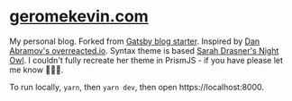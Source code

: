# [geromekevin.com](https://geromekevin.com/)

My personal blog. Forked from [Gatsby blog starter](https://github.com/gatsbyjs/gatsby-starter-blog). Inspired by [Dan Abramov's overreacted.io](https://overreacted.io/). Syntax theme is based [Sarah Drasner's Night Owl](https://github.com/sdras/night-owl-vscode-theme/). I couldn't fully recreate her theme in PrismJS - if you have please let me know 🙋🏻‍♂️.

To run locally, `yarn`, then `yarn dev`, then open https://localhost:8000.
